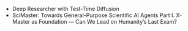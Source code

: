 - Deep Researcher with Test-Time Diffusion
- SciMaster: Towards General-Purpose Scientific AI Agents Part I. X-Master as Foundation — Can We Lead on Humanity’s Last Exam?
